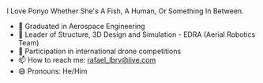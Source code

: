 ### 
I Love Ponyo Whether She's A Fish, A Human, Or Something In Between.


- 🔭 Graduated in Aerospace Engineering
- 🌱 Leader of Structure, 3D Design and Simulation - EDRA (Aerial Robotics Team)
- 👯 Participation in international drone competitions
- 📫 How to reach me: rafael_lbrv@live.com 
- 😄 Pronouns: He/Him
